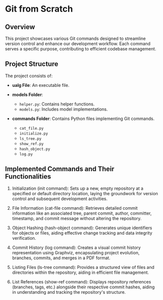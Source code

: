 # Git from Scratch

## Overview

This project showcases various Git commands designed to streamline version control and enhance our development workflow. Each command serves a specific purpose, contributing to efficient codebase management.

## Project Structure

The project consists of:

- **ualg File**: An executable file.
  
- **models Folder**:
  - `helper.py`: Contains helper functions.
  - `models.py`: Includes model implementations.

- **commands Folder**: Contains Python files implementing Git commands.
   - `cat_file.py`
   - `initialize.py`
   - `ls_tree.py`
   - `show_ref.py`
   - `hash_object.py`
   - `log.py`


## Implemented Commands and Their Functionalities

1. Initialization (init command):
   Sets up a new, empty repository at a specified or default directory location, laying the groundwork for version control and subsequent development activities.
   
2. File Information (cat-file command):
    Retrieves detailed commit information like an associated tree, parent commit, author, committer, timestamp, and commit message without altering the repository.

3. Object Hashing (hash-object command):
    Generates unique identifiers for objects or files, aiding effective change tracking and data integrity verification.

4. Commit History (log command):
    Creates a visual commit history representation using Graphviz, encapsulating project evolution, branches, commits, and merges in a PDF format.

5. Listing Files (ls-tree command):
    Provides a structured view of files and directories within the repository, aiding in efficient file management.

6. List References (show-ref command):
    Displays repository references (branches, tags, etc.) alongside their respective commit hashes, aiding in understanding and tracking the repository's structure.
